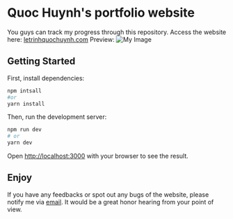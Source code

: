 # Quoc Huynh's portfolio website
You guys can track my progress through this repository.
Access the website here: [letrinhquochuynh.com](https://www.letrinhquochuynh.com/)
Preview:
![My Image](website-preview.png)

## Getting Started

First, install dependencies:

```bash
npm intsall
#or
yarn install
```

Then, run the development server:

```bash
npm run dev
# or
yarn dev
```

Open [http://localhost:3000](http://localhost:3000) with your browser to see the result.

## Enjoy

If you have any feedbacks or spot out any bugs of the website, please notify me via [email](mailto:quochuynh.work@gmail.com). It would be a great honor hearing from your point of view.